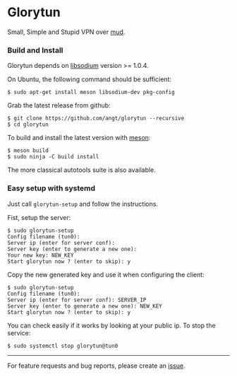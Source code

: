 # Glorytun

Small, Simple and Stupid VPN over [mud](https://github.com/angt/mud).

### Build and Install

Glorytun depends on [libsodium](https://github.com/jedisct1/libsodium) version >= 1.0.4.

On Ubuntu, the following command should be sufficient:

    $ sudo apt-get install meson libsodium-dev pkg-config

Grab the latest release from github:

    $ git clone https://github.com/angt/glorytun --recursive
    $ cd glorytun

To build and install the latest version with [meson](http://mesonbuild.com):

    $ meson build
    $ sudo ninja -C build install

The more classical autotools suite is also available.

### Easy setup with systemd

Just call `glorytun-setup` and follow the instructions.

Fist, setup the server:

    $ sudo glorytun-setup
    Config filename (tun0):
    Server ip (enter for server conf):
    Server key (enter to generate a new one):
    Your new key: NEW_KEY
    Start glorytun now ? (enter to skip): y

Copy the new generated key and use it when configuring the client:

    $ sudo glorytun-setup
    Config filename (tun0):
    Server ip (enter for server conf): SERVER_IP
    Server key (enter to generate a new one): NEW_KEY
    Start glorytun now ? (enter to skip): y

You can check easily if it works by looking at your public ip.
To stop the service:

    $ sudo systemctl stop glorytun@tun0

---

For feature requests and bug reports, please create an [issue](https://github.com/angt/glorytun/issues).
